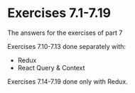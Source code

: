# Exercises 7.1-7.19

The answers for the exercises of part 7

Exercises 7.10-7.13 done separately with:
  - Redux
  - React Query & Context

Exercises 7.14-7.19 done only with Redux.
